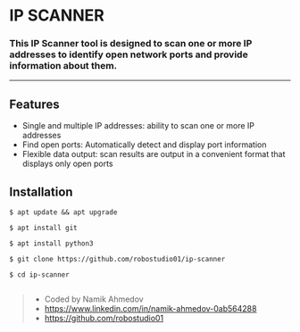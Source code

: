   # IP SCANNER
  ### __This IP Scanner tool is designed to scan one or more IP addresses to identify open network ports and provide information about them.__
  ---
  ## Features
  * Single and multiple IP addresses: ability to scan one or more IP addresses
  * Find open ports: Automatically detect and display port information
  * Flexible data output: scan results are output in a convenient format that displays only open ports

## Installation
```shell
$ apt update && apt upgrade 
 
$ apt install git 

$ apt install python3 

$ git clone https://github.com/robostudio01/ip-scanner 

$ cd ip-scanner 
 
```

>  - Coded by Namik Ahmedov
>  - https://www.linkedin.com/in/namik-ahmedov-0ab564288
>  - https://github.com/robostudio01
